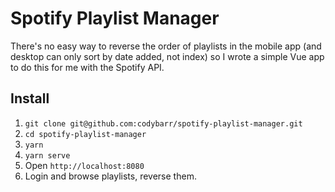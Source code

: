 # Spotify Playlist Manager

There's no easy way to reverse the order of playlists in the mobile app (and desktop can only sort by date added, not index) so I wrote a simple Vue app to do this for me with the Spotify API.

## Install

1. `git clone git@github.com:codybarr/spotify-playlist-manager.git`
2. `cd spotify-playlist-manager`
3. `yarn`
4. `yarn serve`
5. Open `http://localhost:8080`
6. Login and browse playlists, reverse them.
